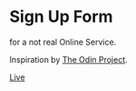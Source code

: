 # Sign Up Form

for a not real Online Service.

Inspiration by [The Odin Project](https://theodinproject.com).

[Live](https://kame-sama.github.io/sign-up-form-top)